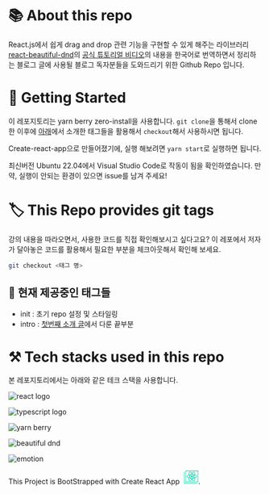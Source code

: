 # 📚 About this repo

React.js에서 쉽게 drag and drop 관련 기능을 구현할 수 있게 해주는 라이브러리 [react-beautiful-dnd](https://github.com/atlassian/react-beautiful-dnd)의 [공식 튜토리얼 비디오](https://egghead.io/courses/beautiful-and-accessible-drag-and-drop-with-react-beautiful-dnd)의 내용을 한국어로 번역하면서 정리하는 블로그 글에 사용될 블로그 독자분들을 도와드리기 위한 Github Repo 입니다.

# 🏃 Getting Started

이 레포지토리는 yarn berry zero-install을 사용합니다. `git clone`을 통해서 clone 한 이후에 [아래](#📜-현재-제공중인-태그들)에서 소개한 태그들을 활용해서 `checkout`해서 사용하시면 됩니다.

Create-react-app으로 만들어졌기에, 실행 해보려면 `yarn start`로 실행하면 됩니다. 

최신버전 Ubuntu 22.04에서 Visual Studio Code로 작동이 됨을 확인하였습니다. 만약, 실행이 안되는 환경이 있으면 issue를 남겨 주세요!

# 🏷️ This Repo provides git tags

강의 내용을 따라오면서, 사용한 코드를 직접 확인해보시고 싶다고요? 이 레포에서 저자가 달아놓은 코드를 활용해서 필요한 부분을 체크아웃해서 확인해 보세요.

```bash
git checkout <태그 명>
```

## 📜 현재 제공중인 태그들

- init : 초기 repo 설정 및 스타일링
- intro : [첫번째 소개 글](https://kasterra.github.io/react-beautiful-dnd-1/)에서 다룬 끝부분

# ⚒️ Tech stacks used in this repo 

본 레포지토리에서는 아래와 같은 테크 스택을 사용합니다.

![react logo](https://img.shields.io/badge/React%2018-20232A?style=for-the-badge&logo=react&logoColor=61DAFB)

![typescript logo](https://img.shields.io/badge/typescript-3178C6?style=for-the-badge&logo=typescript&logoColor=61DAFB)

![yarn berry](https://img.shields.io/badge/yarn%20berry-2C8EBB?style=for-the-badge&logo=yarn&logoColor=61DAFB)

![beautiful dnd](https://img.shields.io/badge/react%20beautiful%20dnd-0BAF7C?style=for-the-badge)

![emotion](https://img.shields.io/badge/emotion-C865B9?style=for-the-badge)

This Project is BootStrapped with Create React App <img src="public/createreactapp.svg" style="color:#09D3AC; width:2em; margin-left:5px;"/>.